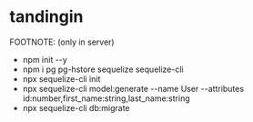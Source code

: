 # tandingin


FOOTNOTE:
(only in server)
- npm init --y
- npm i pg pg-hstore sequelize sequelize-cli
- npx sequelize-cli init
- npx sequelize-cli model:generate --name User --attributes id:number,first_name:string,last_name:string
- npx sequelize-cli db:migrate
